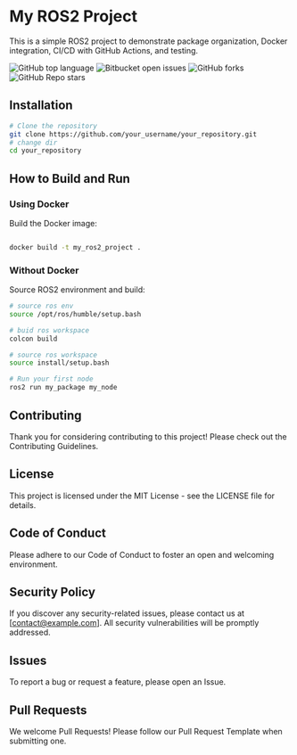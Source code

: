 # My ROS2 Project

This is a simple ROS2 project to demonstrate package organization, Docker integration, CI/CD with GitHub Actions, and testing.

![GitHub top language](https://img.shields.io/github/languages/top/{username}/{repo-name}?color=yellow)
![Bitbucket open issues](https://img.shields.io/bitbucket/issues/{username}/{repo-name})
![GitHub forks](https://img.shields.io/github/forks/{username}/{repo-name}?style=social)
![GitHub Repo stars](https://img.shields.io/github/stars/{username}/{repo-name}?style=social)

## Installation
```bash
# Clone the repository
git clone https://github.com/your_username/your_repository.git
# change dir
cd your_repository
   ```

## How to Build and Run

### Using Docker

Build the Docker image:

```bash

docker build -t my_ros2_project .

```

### Without Docker

Source ROS2 environment and build:

```bash
# source ros env
source /opt/ros/humble/setup.bash

# buid ros workspace
colcon build

# source ros workspace
source install/setup.bash

# Run your first node
ros2 run my_package my_node
```



## Contributing
Thank you for considering contributing to this project! Please check out the Contributing Guidelines.

## License
This project is licensed under the MIT License - see the LICENSE file for details.

## Code of Conduct
Please adhere to our Code of Conduct to foster an open and welcoming environment.

## Security Policy
If you discover any security-related issues, please contact us at [contact@example.com]. All security vulnerabilities will be promptly addressed.

## Issues
To report a bug or request a feature, please open an Issue.

## Pull Requests
We welcome Pull Requests! Please follow our Pull Request Template when submitting one.